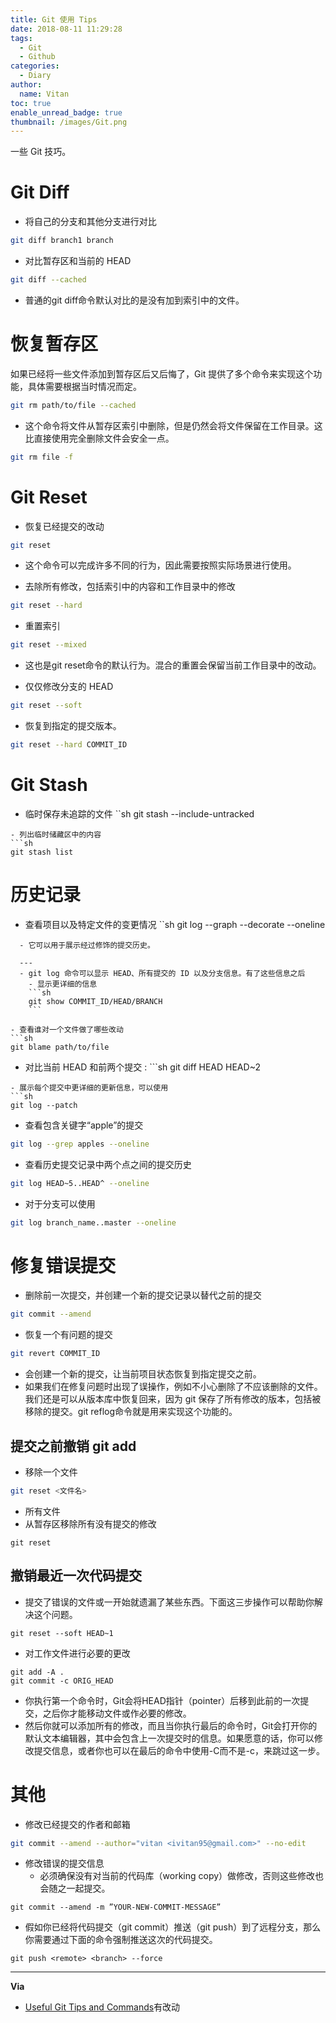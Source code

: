 ```yaml
---
title: Git 使用 Tips
date: 2018-08-11 11:29:28
tags:
  - Git
  - Github
categories:
  - Diary
author:
  name: Vitan
toc: true
enable_unread_badge: true
thumbnail: /images/Git.png
---
```

一些 Git 技巧。
<!--more-->
# Git Diff
- 将自己的分支和其他分支进行对比
```sh
git diff branch1 branch
```

- 对比暂存区和当前的 HEAD
```sh
git diff --cached
```
  - 普通的git diff命令默认对比的是没有加到索引中的文件。

# 恢复暂存区
如果已经将一些文件添加到暂存区后又后悔了，Git 提供了多个命令来实现这个功能，具体需要根据当时情况而定。

```sh
git rm path/to/file --cached
```
- 这个命令将文件从暂存区索引中删除，但是仍然会将文件保留在工作目录。这比直接使用完全删除文件会安全一点。
```sh
git rm file -f
```
# Git Reset
- 恢复已经提交的改动
```sh
git reset
```
  - 这个命令可以完成许多不同的行为，因此需要按照实际场景进行使用。

- 去除所有修改，包括索引中的内容和工作目录中的修改
```sh
git reset --hard
```
- 重置索引
```sh
git reset --mixed
```
  - 这也是git reset命令的默认行为。混合的重置会保留当前工作目录中的改动。

- 仅仅修改分支的 HEAD
```sh
git reset --soft
```

- 恢复到指定的提交版本。
 ```sh
git reset --hard COMMIT_ID
```
# Git Stash
- 临时保存未追踪的文件
``sh
git stash --include-untracked
```
- 列出临时储藏区中的内容
```sh
git stash list
```

# 历史记录
- 查看项目以及特定文件的变更情况
``sh
git log --graph --decorate --oneline
```
  - 它可以用于展示经过修饰的提交历史。

  ---
  - git log 命令可以显示 HEAD、所有提交的 ID 以及分支信息。有了这些信息之后
    - 显示更详细的信息
    ```sh
    git show COMMIT_ID/HEAD/BRANCH
    ```

- 查看谁对一个文件做了哪些改动
```sh
git blame path/to/file
```

- 对比当前 HEAD 和前两个提交
: ```sh
git diff HEAD HEAD~2
```
- 展示每个提交中更详细的更新信息，可以使用
```sh
git log --patch
```

- 查看包含关键字“apple”的提交
```sh
git log --grep apples --oneline
```
- 查看历史提交记录中两个点之间的提交历史
```sh
git log HEAD~5..HEAD^ --oneline
```
- 对于分支可以使用
```sh
git log branch_name..master --oneline
```

# 修复错误提交
- 删除前一次提交，并创建一个新的提交记录以替代之前的提交
```sh
git commit --amend
```

- 恢复一个有问题的提交
```sh
git revert COMMIT_ID
```
  - 会创建一个新的提交，让当前项目状态恢复到指定提交之前。
  - 如果我们在修复问题时出现了误操作，例如不小心删除了不应该删除的文件。我们还是可以从版本库中恢复回来，因为 git 保存了所有修改的版本，包括被移除的提交。git reflog命令就是用来实现这个功能的。

## 提交之前撤销 git add
- 移除一个文件
```sh
git reset <文件名>
```
- 所有文件
- 从暂存区移除所有没有提交的修改
```
git reset
```
## 撤销最近一次代码提交
- 提交了错误的文件或一开始就遗漏了某些东西。下面这三步操作可以帮助你解决这个问题。
```
git reset --soft HEAD~1
```
- 对工作文件进行必要的更改
```
git add -A .
git commit -c ORIG_HEAD
```
- 你执行第一个命令时，Git会将HEAD指针（pointer）后移到此前的一次提交，之后你才能移动文件或作必要的修改。
- 然后你就可以添加所有的修改，而且当你执行最后的命令时，Git会打开你的默认文本编辑器，其中会包含上一次提交时的信息。如果愿意的话，你可以修改提交信息，或者你也可以在最后的命令中使用-C而不是-c，来跳过这一步。

# 其他
- 修改已经提交的作者和邮箱
```sh
git commit --amend --author="vitan <ivitan95@gmail.com>" --no-edit
```

- 修改错误的提交信息
  - 必须确保没有对当前的代码库（working copy）做修改，否则这些修改也会随之一起提交。
```
git commit --amend -m ”YOUR-NEW-COMMIT-MESSAGE”
```
- 假如你已经将代码提交（git commit）推送（git push）到了远程分支，那么你需要通过下面的命令强制推送这次的代码提交。
```
git push <remote> <branch> --force
```

---
**Via**
- [Useful Git Tips and Commands](https://thecuriousdev.org/useful-git-tips-commands/)有改动

